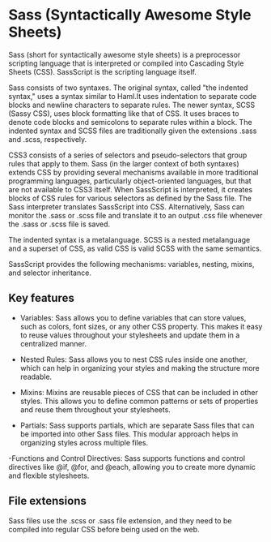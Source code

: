 # Sass (Syntactically Awesome Style Sheets)

Sass (short for syntactically awesome style sheets) is a preprocessor scripting language that is interpreted or compiled into Cascading Style Sheets (CSS). SassScript is the scripting language itself.

Sass consists of two syntaxes. The original syntax, called "the indented syntax," uses a syntax similar to Haml.It uses indentation to separate code blocks and newline characters to separate rules. The newer syntax, SCSS (Sassy CSS), uses block formatting like that of CSS. It uses braces to denote code blocks and semicolons to separate rules within a block. The indented syntax and SCSS files are traditionally given the extensions .sass and .scss, respectively.

CSS3 consists of a series of selectors and pseudo-selectors that group rules that apply to them. Sass (in the larger context of both syntaxes) extends CSS by providing several mechanisms available in more traditional programming languages, particularly object-oriented languages, but that are not available to CSS3 itself. When SassScript is interpreted, it creates blocks of CSS rules for various selectors as defined by the Sass file. The Sass interpreter translates SassScript into CSS. Alternatively, Sass can monitor the .sass or .scss file and translate it to an output .css file whenever the .sass or .scss file is saved.

The indented syntax is a metalanguage. SCSS is a nested metalanguage and a superset of CSS, as valid CSS is valid SCSS with the same semantics.

SassScript provides the following mechanisms: variables, nesting, mixins, and selector inheritance.

## Key features

- Variables: Sass allows you to define variables that can store values, such as colors, font sizes, or any other CSS property. This makes it easy to reuse values throughout your stylesheets and update them in a centralized manner.

- Nested Rules: Sass allows you to nest CSS rules inside one another, which can help in organizing your styles and making the structure more readable.

- Mixins: Mixins are reusable pieces of CSS that can be included in other styles. This allows you to define common patterns or sets of properties and reuse them throughout your stylesheets.

- Partials: Sass supports partials, which are separate Sass files that can be imported into other Sass files. This modular approach helps in organizing styles across multiple files.

-Functions and Control Directives: Sass supports functions and control directives like @if, @for, and @each, allowing you to create more dynamic and flexible stylesheets.

## File extensions

Sass files use the .scss or .sass file extension, and they need to be compiled into regular CSS before being used on the web.
